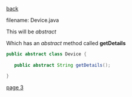 [back](./page01.md)

filename: Device.java

This will be *abstract*

Which has an *abstract* method called **getDetails**

```java
public abstract class Device {
    
   public abstract String getDetails();

}
```

[page 3](./page03.md)
